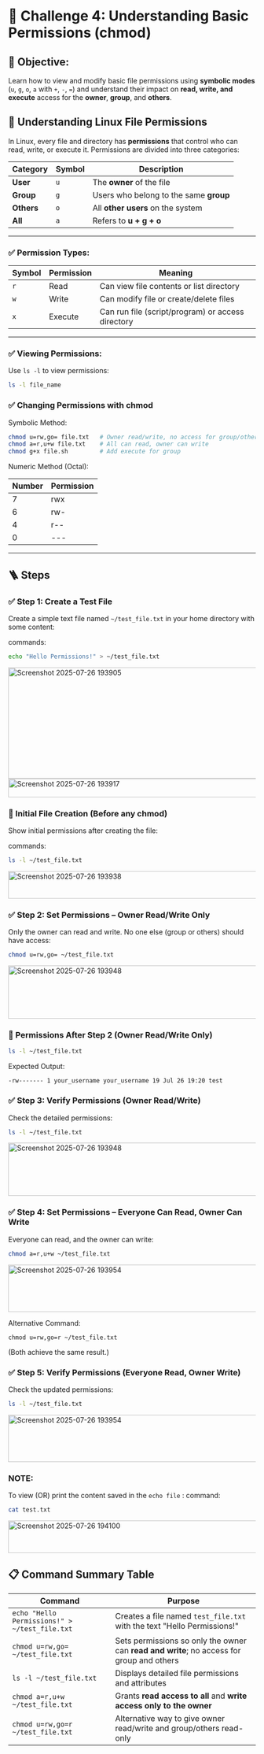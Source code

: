 # 🎯 Challenge 4: Understanding Basic Permissions (chmod)

## 🧠 Objective:
Learn how to view and modify basic file permissions using **symbolic modes** (`u`, `g`, `o`, `a` with `+`, `-`, `=`) and understand their impact on **read, write, and execute** access for the **owner**, **group**, and **others**.

## 🔐 Understanding Linux File Permissions

In Linux, every file and directory has **permissions** that control who can read, write, or execute it. Permissions are divided into three categories:

| Category  | Symbol | Description                              |
|-----------|--------|------------------------------------------|
| **User**  | `u`    | The **owner** of the file               |
| **Group** | `g`    | Users who belong to the same **group**  |
| **Others**| `o`    | All **other users** on the system       |
| **All**   | `a`    | Refers to **u + g + o**                |

---

### ✅ Permission Types:

| Symbol | Permission | Meaning                                  |
|--------|------------|------------------------------------------|
| `r`    | Read       | Can view file contents or list directory|
| `w`    | Write      | Can modify file or create/delete files  |
| `x`    | Execute    | Can run file (script/program) or access directory |

---

### ✅ Viewing Permissions:

Use `ls -l` to view permissions:

```bash
ls -l file_name
```
### ✅ Changing Permissions with chmod
Symbolic Method:

```bash
chmod u=rw,go= file.txt   # Owner read/write, no access for group/others
chmod a=r,u+w file.txt    # All can read, owner can write
chmod g+x file.sh         # Add execute for group
```
Numeric Method (Octal):

| Number | Permission | 
|--------|------------|
|  7    |    rwx      | 
|  6    |    rw-      | 
|  4    |    r--      |
|  0    |    ---      |

---

## 🪜 Steps

### ✅ Step 1: Create a Test File

Create a simple text file named `~/test_file.txt` in your home directory with some content:

commands:
```bash
echo "Hello Permissions!" > ~/test_file.txt
```
<img width="1233" height="226" alt="Screenshot 2025-07-26 193905" src="https://github.com/user-attachments/assets/c12c34fb-fe7f-48f9-92f4-236595a95ab4" />

<img width="974" height="38" alt="Screenshot 2025-07-26 193917" src="https://github.com/user-attachments/assets/fba0276b-0d98-4236-ae1b-c51a4afe30a3" />

### 📌 Initial File Creation (Before any chmod)
Show initial permissions after creating the file:

commands:
```bash
ls -l ~/test_file.txt
```
<img width="1110" height="56" alt="Screenshot 2025-07-26 193938" src="https://github.com/user-attachments/assets/3669d067-0c4f-4794-8b93-d392f1ef6038" />

### ✅ Step 2: Set Permissions – Owner Read/Write Only

Only the owner can read and write. No one else (group or others) should have access:

```bash
chmod u=rw,go= ~/test_file.txt
```
<img width="979" height="108" alt="Screenshot 2025-07-26 193948" src="https://github.com/user-attachments/assets/701d8bb1-cfae-4995-bc90-9a46911033a0" />

### 📌 Permissions After Step 2 (Owner Read/Write Only)
```bash
ls -l ~/test_file.txt
```

Expected Output:
```
-rw------- 1 your_username your_username 19 Jul 26 19:20 test
```

### ✅ Step 3: Verify Permissions (Owner Read/Write)

Check the detailed permissions:
```bash
ls -l ~/test_file.txt
```
<img width="979" height="108" alt="Screenshot 2025-07-26 193948" src="https://github.com/user-attachments/assets/04ee8df9-83cd-414a-9326-0c6244650382" />

### ✅ Step 4: Set Permissions – Everyone Can Read, Owner Can Write

Everyone can read, and the owner can write:

```bash
chmod a=r,u+w ~/test_file.txt
```
<img width="1056" height="96" alt="Screenshot 2025-07-26 193954" src="https://github.com/user-attachments/assets/f5d057bc-555c-49cf-9a04-199c781f3596" />

Alternative Command:
```
chmod u=rw,go=r ~/test_file.txt
```
(Both achieve the same result.)

### ✅ Step 5: Verify Permissions (Everyone Read, Owner Write)

Check the updated permissions:
```bash
ls -l ~/test_file.txt
```
<img width="1056" height="96" alt="Screenshot 2025-07-26 193954" src="https://github.com/user-attachments/assets/cc630a43-f6f8-4e59-ae34-bcc80e691b3b" />

### NOTE:
To view (OR) print the content saved in the `echo file` :
command:
```bash
cat test.txt
```
<img width="1059" height="66" alt="Screenshot 2025-07-26 194100" src="https://github.com/user-attachments/assets/017b767e-e108-4c02-9e46-ff94b7156870" />


## 📋 Command Summary Table

| Command                                      | Purpose                                                                 |
|---------------------------------------------|-------------------------------------------------------------------------|
| `echo "Hello Permissions!" > ~/test_file.txt` | Creates a file named `test_file.txt` with the text "Hello Permissions!" |
| `chmod u=rw,go= ~/test_file.txt`           | Sets permissions so only the owner can **read and write**; no access for group and others |
| `ls -l ~/test_file.txt`                    | Displays detailed file permissions and attributes                      |
| `chmod a=r,u+w ~/test_file.txt`            | Grants **read access to all** and **write access only to the owner**   |
| `chmod u=rw,go=r ~/test_file.txt`          | Alternative way to give owner read/write and group/others read-only    |
